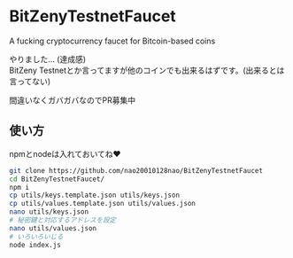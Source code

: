 # BitZenyTestnetFaucet
A fucking cryptocurrency faucet for Bitcoin-based coins

やりました... (達成感)    
BitZeny Testnetとか言ってますが他のコインでも出来るはずです。(出来るとは言ってない)

間違いなくガバガバなのでPR募集中

## 使い方
npmとnodeは入れておいてね:heart:

```bash
git clone https://github.com/nao20010128nao/BitZenyTestnetFaucet
cd BitZenyTestnetFaucet/
npm i
cp utils/keys.template.json utils/keys.json 
cp utils/values.template.json utils/values.json 
nano utils/keys.json
# 秘密鍵と対応するアドレスを設定
nano utils/values.json
# いろいろいじる
node index.js
```

